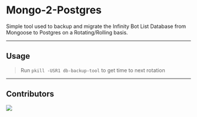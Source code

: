 # Mongo-2-Postgres
Simple tool used to backup and migrate the Infinity Bot List Database from Mongoose to Postgres on a Rotating/Rolling basis.

--- 

## Usage
> Run ``pkill -USR1 db-backup-tool`` to get time to next rotation

---

## Contributors
<a href="https://github.com/InfinityBotList/Mongo-2-Postgres/graphs/contributors">
  <img src="https://contrib.rocks/image?repo=InfinityBotList/Mongo-2-Postgres" />
</a>
